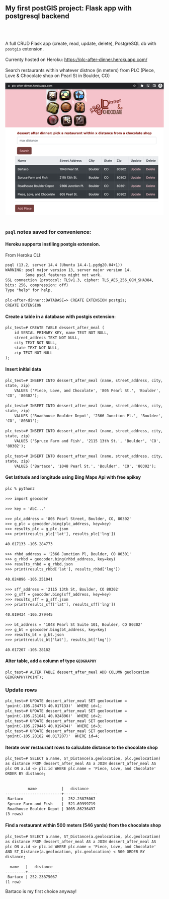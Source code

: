 ## My first postGIS project: Flask app with postgresql backend

<br />
<br />

A full CRUD Flask app (create, read, update, delete), PostgreSQL db with `postgis` extension.
<br />
<br />
Currenty hosted on Heroku: https://plc-after-dinner.herokuapp.com/
<br />
<br />
Search restaurants within whatever distnce (in meters) from PLC (Piece, Love & Chocolate shop on Pearl St in Boulder, CO)

<img src="./static/img/screenshot1.png " alt="table of places to eat" width="600">

<br />
<br />

### `psql` notes saved for convenience:

#### Heroku supports instlling postgis extension.

From Heroku CLI:

```
psql (13.2, server 14.4 (Ubuntu 14.4-1.pgdg20.04+1))
WARNING: psql major version 13, server major version 14.
         Some psql features might not work.
SSL connection (protocol: TLSv1.3, cipher: TLS_AES_256_GCM_SHA384, bits: 256, compression: off)
Type "help" for help.

plc-after-dinner::DATABASE=> CREATE EXTENSION postgis;
CREATE EXTENSION
```

#### Create a table in a database with postgis extension:

```buildoutcfg
plc_test=# CREATE TABLE dessert_after_meal (
    id SERIAL PRIMARY KEY, name TEXT NOT NULL,
    street_address TEXT NOT NULL,
    city TEXT NOT NULL,
    state TEXT NOT NULL,
    zip TEXT NOT NULL
);
```

#### Insert initial data

```
plc_test=# INSERT INTO dessert_after_meal (name, street_address, city, state, zip)
    VALUES ('Piece, Love, and Chocolate', '805 Pearl St.', 'Boulder', 'CO', '80302');

plc_test=# INSERT INTO dessert_after_meal (name, street_address, city, state, zip)
    VALUES ('Roadhouse Boulder Depot', '2366 Junction Pl.', 'Boulder', 'CO', '80301');

plc_test=# INSERT INTO dessert_after_meal (name, street_address, city, state, zip)
    VALUES ('Spruce Farm and Fish', '2115 13th St.', 'Boulder', 'CO', '80302');

plc_test=# INSERT INTO dessert_after_meal (name, street_address, city, state, zip)
    VALUES ('Bartaco', '1048 Pearl St.', 'Boulder', 'CO', '80302');
```

#### Get latitude and longitude using Bing Maps Api with free apikey

```buildoutcfg
plc % python3

>>> import geocoder

>>> key = 'AbC...'

>>> plc_address = '805 Pearl Street, Boulder, CO, 80302'
>>> g_plc = geocoder.bing(plc_address, key=key)
>>> results_plc = g_plc.json
>>> print(results_plc['lat'], results_plc['lng'])

40.017133 -105.284773

>>> rhbd_address = '2366 Junction Pl, Boulder, CO 80301'
>>> g_rhbd = geocoder.bing(rhbd_address, key=key)
>>> results_rhbd = g_rhbd.json
>>> print(results_rhbd['lat'], results_rhbd['lng'])

40.024896 -105.251041

>>> sff_address = '2115 13th St, Boulder, CO 80302'
>>> g_sff = geocoder.bing(sff_address, key=key)
>>> results_sff = g_sff.json
>>> print(results_sff['lat'], results_sff['lng'])

40.019434 -105.279445

>>> bt_address = '1048 Pearl St Suite 101, Boulder, CO 80302'
>>> g_bt = geocoder.bing(bt_address, key=key)
>>> results_bt = g_bt.json
>>> print(results_bt['lat'], results_bt['lng'])

40.017207 -105.28182
```

#### Alter table, add a column of type `GEOGRAPHY`

```buildoutcfg
plc_test=# ALTER TABLE dessert_after_meal ADD COLUMN geolocation GEOGRAPHY(POINT);
```

### Update rows

```buildoutcfg
plc_test=# UPDATE dessert_after_meal SET geolocation = 'point(-105.284773 40.017133)'  WHERE id=1;
plc_test=# UPDATE dessert_after_meal SET geolocation = 'point(-105.251041 40.024896)'  WHERE id=2;
plc_test=# UPDATE dessert_after_meal SET geolocation = 'point(-105.279445 40.019434)'  WHERE id=3;
plc_test=# UPDATE dessert_after_meal SET geolocation = 'point(-105.28182 40.017207)'  WHERE id=4;
```

#### Iterate over restaurant rows to calculate distance to the chocolate shop

```buildoutcfg
plc_test=# SELECT a.name, ST_Distance(a.geolocation, plc.geolocation) as distance FROM dessert_after_meal AS a JOIN dessert_after_meal AS plc ON a.id <> plc.id WHERE plc.name = 'Piece, Love, and Chocolate' ORDER BY distance;


          name           |   distance
-------------------------+---------------
 Bartaco                 |  252.23875067
 Spruce Farm and Fish    |  521.69999719
 Roadhouse Boulder Depot | 3005.86236497
(3 rows)
```

#### Find a restaurant within 500 meters (546 yards) from the chocolate shop

```buildoutcfg
plc_test=# SELECT a.name, ST_Distance(a.geolocation, plc.geolocation) as distance FROM dessert_after_meal AS a JOIN dessert_after_meal AS plc ON a.id <> plc.id WHERE plc.name = 'Piece, Love, and Chocolate' AND ST_Distance(a.geolocation, plc.geolocation) < 500 ORDER BY distance;

  name   |   distance
---------+--------------
 Bartaco | 252.23875067
(1 row)
```

Bartaco is my first choice anyway!
